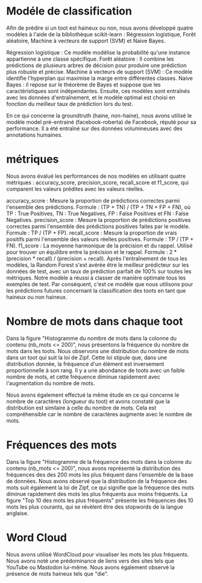 # Modéle de classification

Afin de prédire si un toot est haineux ou non, nous avons développé quatre modèles à l'aide de la bibliothèque scikit-learn : Régression logistique, Forêt aléatoire, Machine à vecteurs de support (SVM) et Naive Bayes.

Régression logistique : Ce modèle modélise la probabilité qu'une instance appartienne à une classe spécifique.
Forêt aléatoire : Il combine les prédictions de plusieurs arbres de décision pour produire une prédiction plus robuste et précise.
Machine à vecteurs de support (SVM) : Ce modèle identifie l'hyperplan qui maximise la marge entre différentes classes.
Naive Bayes : il repose sur le théorème de Bayes et suppose que les caractéristiques sont indépendantes.
Ensuite, ces modèles sont entraînés avec les données d'entraînement, et le modèle optimal est choisi en fonction du meilleur taux de prédiction lors du test.

En ce qui concerne la groundtruth (haine, non-haine), nous avons utilisé le modèle model pré-entrainé (facebook-roberta) de Facebook, réputé pour sa performance. Il a été entraîné sur des données volumineuses avec des annotations humaines.

# métriques
Nous avons évalué les performances de nos modèles en utilisant quatre métriques : accuracy_score, precision_score, recall_score et f1_score, qui comparent les valeurs prédites avec les valeurs réelles.

accuracy_score : Mesure la proportion de prédictions correctes parmi l'ensemble des prédictions. Formule : (TP + TN) / (TP + TN + FP + FN), où TP : True Positives, TN : True Negatives, FP : False Positives et FN : False Negatives.
precision_score : Mesure la proportion de prédictions positives correctes parmi l'ensemble des prédictions positives faites par le modèle. Formule : TP / (TP + FP).
recall_score : Mesure la proportion de vrais positifs parmi l'ensemble des valeurs réelles positives. Formule : TP / (TP + FN).
f1_score : La moyenne harmonique de la précision et du rappel. Utilisé pour trouver un équilibre entre la précision et le rappel. Formule : 2 * (precision * recall) / (precision + recall).
Après l'entraînement de tous les modèles, la Random Forest s'est avérée être le meilleur prédicteur sur les données de test, avec un taux de prédiction parfait de 100% sur toutes les métriques. Notre modèle a réussi à classer de manière optimale tous les exemples de test. Par conséquent, c'est ce modèle que nous utilisons pour les prédictions futures concernant la classification des toots en tant que haineux ou non haineux.

# Nombre de mots dans chaque toot
Dans la figure "Histogramme du nombre de mots dans la colonne du contenu (nb_mots <= 200)", nous présentons la fréquence du nombre de mots dans les toots. 
Nous observons une distribution du nombre de mots dans un toot qui suit la loi de Zipf. Cette loi stipule que, dans une distribution donnée, 
la fréquence d'un élément est inversement proportionnelle à son rang. Il y a une abondance de toots avec un faible nombre de mots, 
et cette fréquence diminue rapidement avec l'augmentation du nombre de mots.

Nous avons également effectué la même étude en ce qui concerne le nombre de caractères (longueur du toot) et avons constaté que la distribution est similaire 
à celle du nombre de mots. Cela est compréhensible car le nombre de caractères augmente avec le nombre de mots.


# Fréquences des mots
Dans la figure "Histogramme de la fréquence des mots dans la colonne du contenu (nb_mots <= 200)", nous avons représenté la distribution des fréquences des 
des 200 mots les plus fréquent dans l'ensemble de la base de données. Nous avons observé que la distribution de la fréquence des mots suit également la loi de Zipf, ce qui signifie que 
la fréquence des mots diminue rapidement des mots les plus fréquents aux moins fréquents. La figure "Top 10 des mots les plus fréquents" présente les fréquences 
des 10 mots les plus courants, qui se révèlent être des stopwords de la langue anglaise.

# Word Cloud
Nous avons utilisé WordCloud pour visualiser les mots les plus fréquents. Nous avons noté une prédominance de liens vers des sites tels que YouTube ou Mastodon lui-même. 
Nous avons également observé la présence de mots haineux tels que "die".